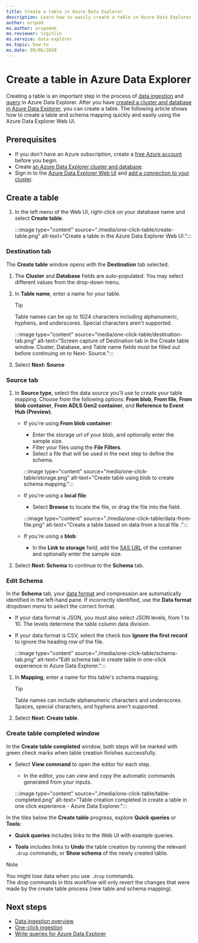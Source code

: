 ```yaml
---
title: Create a table in Azure Data Explorer
description: Learn how to easily create a table in Azure Data Explorer with the one-click experience.
author: orspod
ms.author: orspodek
ms.reviewer: tzgitlin
ms.service: data-explorer
ms.topic: how-to
ms.date: 09/06/2020
---
```


# Create a table in Azure Data Explorer

Creating a table is an important step in the process of [data ingestion](ingest-data-overview.md) and [query](write-queries.md) in Azure Data Explorer. After you have [created a cluster and database in Azure Data Explorer](create-cluster-database-portal.md), you can create a table. The following article shows how to create a table and schema mapping quickly and easily using the Azure Data Explorer Web UI. 

## Prerequisites

* If you don't have an Azure subscription, create a [free Azure account](https://azure.microsoft.com/free/) before you begin.
* Create [an Azure Data Explorer cluster and database](create-cluster-database-portal.md).
* Sign in to the [Azure Data Explorer Web UI](https://dataexplorer.azure.com/) and [add a connection to your cluster](web-query-data.md#add-clusters).

## Create a table

1. In the left menu of the Web UI, right-click on your database name and select **Create table**.

    :::image type="content" source="./media/one-click-table/create-table.png" alt-text="Create a table in the Azure Data Explorer Web UI.":::

### Destination tab

The **Create table** window opens with the **Destination** tab selected.

1. The **Cluster** and **Database** fields are auto-populated. You may select different values from the drop-down menu.
1. In **Table name**, enter a name for your table. 
    > [!TIP]
    >  Table names can be up to 1024 characters including alphanumeric, hyphens, and underscores. Special characters aren't supported.

    :::image type="content" source="media/one-click-table/destination-tab.png" alt-text="Screen capture of Destination tab in the Create table window. Cluster, Database, and Table name fields must be filled out before continuing on to Next- Source.":::
1. Select **Next: Source**

### Source tab

1. In **Source type**, select the data source you'll use to create your table mapping. Choose from the following options: **From blob**, **From file**, **From blob container**, **From ADLS Gen2 container**, and **Reference to Event Hub (Preview)**.
   
    
    * If you're using **From blob container**:
        * Enter the storage url of your blob, and optionally enter the sample size. 
        * Filter your files using the **File Filters**. 
        * Select a file that will be used in the next step to define the schema.

        :::image type="content" source="media/one-click-table/storage.png" alt-text="Create table using blob to create schema mapping.":::
    
    * If you're using a **local file**:
        * Select **Browse** to locate the file, or drag the file into the field.

        :::image type="content" source="./media/one-click-table/data-from-file.png" alt-text="Create a table based on data from a local file .":::

    * If you're using a **blob**:
        * In the **Link to storage** field, add the [SAS URL](kusto/api/connection-strings/storage.md#generate-a-sas-for-azure-storage-blob-container) of the container and optionally enter the sample size.

1. Select **Next: Schema** to continue to the **Schema** tab.

### Edit Schema

In the **Schema** tab, your [data format](ingest-data-one-click.md#file-formats) and compression are automatically identified in the left-hand pane. If incorrectly identified, use the **Data format** dropdown menu to select the correct format.

   * If your data format is JSON, you must also select JSON levels, from 1 to 10. The levels determine the table column data division.
   * If your data format is CSV, select the check box **Ignore the first record** to ignore the heading row of the file.

        :::image type="content" source="./media/one-click-table/schema-tab.png" alt-text="Edit schema tab in create table in one-click experience in Azure Data Explorer.":::
 
1. In **Mapping**, enter a name for this table's schema mapping. 
    > [!TIP]
    >  Table names can include alphanumeric characters and underscores. Spaces, special characters, and hyphens aren't supported.
1. Select **Next: Create table**.

### Create table completed window

In the **Create table completed** window, both steps will be marked with green check marks when table creation finishes successfully.

* Select **View command** to open the editor for each step. 
    * In the editor, you can view and copy the automatic commands generated from your inputs.
    
    :::image type="content" source="./media/one-click-table/table-completed.png" alt-text="Table creation completed in create a table in one click experience - Azure Data Explorer.":::
 
In the tiles below the **Create table** progress, explore **Quick queries** or **Tools**:

* **Quick queries** includes links to the Web UI with example queries.

* **Tools** includes links to **Undo** the table creation by running the relevant `.drop` commands, or **Show schema** of the newly created table.

> [!NOTE]
> You might lose data when you use `.drop` commands.<br>
> The drop commands in this workflow will only revert the changes that were made by the create table process (new table and schema mapping).

## Next steps

* [Data ingestion overview](ingest-data-overview.md)
* [One-click ingestion](ingest-data-one-click.md)
* [Write queries for Azure Data Explorer](write-queries.md)  
